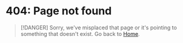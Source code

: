 # 404: Page not found

> [!DANGER]
> Sorry, we've misplaced that page or it's pointing to something that doesn't exist. Go back to [Home](https://paralympics.github.io/pcsas-user-guide/ ':target=_self').